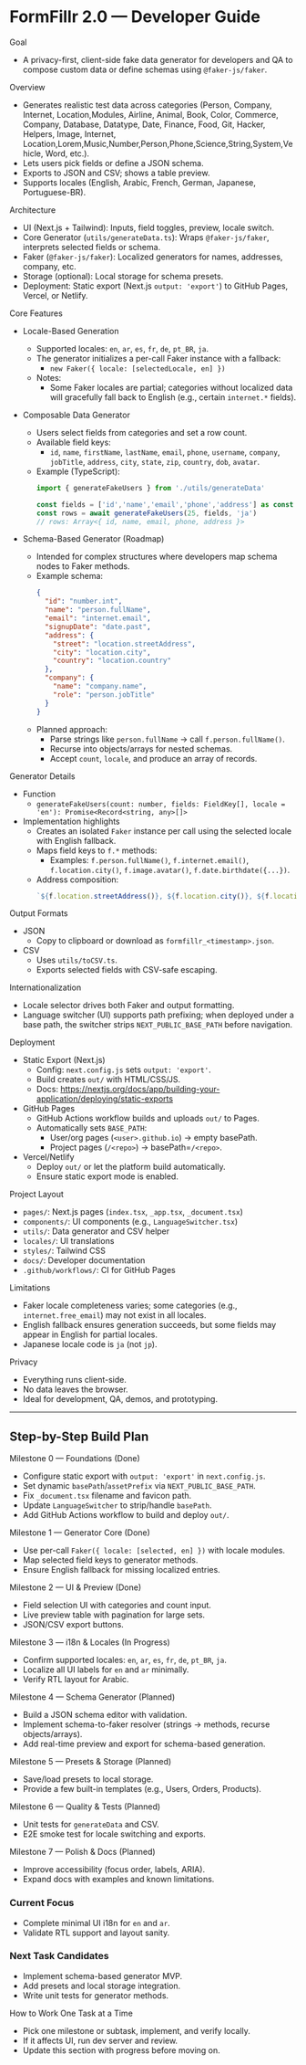 # FormFillr 2.0 — Developer Guide

Goal
- A privacy-first, client-side fake data generator for developers and QA to compose custom data or define schemas using `@faker-js/faker`.

Overview
- Generates realistic test data across categories (Person, Company, Internet, Location,Modules, Airline, Animal, Book, Color, Commerce, Company, Database, Datatype, Date, Finance, Food, Git, Hacker, Helpers, Image, Internet, Location,Lorem,Music,Number,Person,Phone,Science,String,System,Vehicle, Word, etc.).
- Lets users pick fields or define a JSON schema.
- Exports to JSON and CSV; shows a table preview.
- Supports locales (English, Arabic, French, German, Japanese, Portuguese-BR).

Architecture
- UI (Next.js + Tailwind): Inputs, field toggles, preview, locale switch.
- Core Generator (`utils/generateData.ts`): Wraps `@faker-js/faker`, interprets selected fields or schema.
- Faker (`@faker-js/faker`): Localized generators for names, addresses, company, etc.
- Storage (optional): Local storage for schema presets.
- Deployment: Static export (Next.js `output: 'export'`) to GitHub Pages, Vercel, or Netlify.

Core Features

- Locale-Based Generation
  - Supported locales: `en`, `ar`, `es`, `fr`, `de`, `pt_BR`, `ja`.
  - The generator initializes a per-call Faker instance with a fallback:
    - `new Faker({ locale: [selectedLocale, en] })`
  - Notes:
    - Some Faker locales are partial; categories without localized data will gracefully fall back to English (e.g., certain `internet.*` fields).

- Composable Data Generator
  - Users select fields from categories and set a row count.
  - Available field keys:
    - `id`, `name`, `firstName`, `lastName`, `email`, `phone`, `username`, `company`, `jobTitle`, `address`, `city`, `state`, `zip`, `country`, `dob`, `avatar`.
  - Example (TypeScript):
    ```ts
    import { generateFakeUsers } from './utils/generateData'

    const fields = ['id','name','email','phone','address'] as const
    const rows = await generateFakeUsers(25, fields, 'ja')
    // rows: Array<{ id, name, email, phone, address }>
    ```

- Schema-Based Generator (Roadmap)
  - Intended for complex structures where developers map schema nodes to Faker methods.
  - Example schema:
    ```json
    {
      "id": "number.int",
      "name": "person.fullName",
      "email": "internet.email",
      "signupDate": "date.past",
      "address": {
        "street": "location.streetAddress",
        "city": "location.city",
        "country": "location.country"
      },
      "company": {
        "name": "company.name",
        "role": "person.jobTitle"
      }
    }
    ```
  - Planned approach:
    - Parse strings like `person.fullName` → call `f.person.fullName()`.
    - Recurse into objects/arrays for nested schemas.
    - Accept `count`, `locale`, and produce an array of records.

Generator Details

- Function
  - `generateFakeUsers(count: number, fields: FieldKey[], locale = 'en'): Promise<Record<string, any>[]>`
- Implementation highlights
  - Creates an isolated `Faker` instance per call using the selected locale with English fallback.
  - Maps field keys to `f.*` methods:
    - Examples: `f.person.fullName()`, `f.internet.email()`, `f.location.city()`, `f.image.avatar()`, `f.date.birthdate({...})`.
  - Address composition:
    ```ts
    `${f.location.streetAddress()}, ${f.location.city()}, ${f.location.state()} ${f.location.zipCode()}, ${f.location.country()}`
    ```

Output Formats

- JSON
  - Copy to clipboard or download as `formfillr_<timestamp>.json`.
- CSV
  - Uses `utils/toCSV.ts`.
  - Exports selected fields with CSV-safe escaping.

Internationalization

- Locale selector drives both Faker and output formatting.
- Language switcher (UI) supports path prefixing; when deployed under a base path, the switcher strips `NEXT_PUBLIC_BASE_PATH` before navigation.

Deployment

- Static Export (Next.js)
  - Config: `next.config.js` sets `output: 'export'`.
  - Build creates `out/` with HTML/CSS/JS.
  - Docs: https://nextjs.org/docs/app/building-your-application/deploying/static-exports
- GitHub Pages
  - GitHub Actions workflow builds and uploads `out/` to Pages.
  - Automatically sets `BASE_PATH`:
    - User/org pages (`<user>.github.io`) → empty basePath.
    - Project pages (`/<repo>`) → basePath=`/<repo>`.
- Vercel/Netlify
  - Deploy `out/` or let the platform build automatically.
  - Ensure static export mode is enabled.

Project Layout

- `pages/`: Next.js pages (`index.tsx`, `_app.tsx`, `_document.tsx`)
- `components/`: UI components (e.g., `LanguageSwitcher.tsx`)
- `utils/`: Data generator and CSV helper
- `locales/`: UI translations
- `styles/`: Tailwind CSS
- `docs/`: Developer documentation
- `.github/workflows/`: CI for GitHub Pages

Limitations

- Faker locale completeness varies; some categories (e.g., `internet.free_email`) may not exist in all locales.
- English fallback ensures generation succeeds, but some fields may appear in English for partial locales.
- Japanese locale code is `ja` (not `jp`).

Privacy

- Everything runs client-side.
- No data leaves the browser.
- Ideal for development, QA, demos, and prototyping.

---

## Step-by-Step Build Plan

Milestone 0 — Foundations (Done)
- Configure static export with `output: 'export'` in `next.config.js`.
- Set dynamic `basePath`/`assetPrefix` via `NEXT_PUBLIC_BASE_PATH`.
- Fix `_document.tsx` filename and favicon path.
- Update `LanguageSwitcher` to strip/handle `basePath`.
- Add GitHub Actions workflow to build and deploy `out/`.

Milestone 1 — Generator Core (Done)
- Use per-call `Faker({ locale: [selected, en] })` with locale modules.
- Map selected field keys to generator methods.
- Ensure English fallback for missing localized entries.

Milestone 2 — UI & Preview (Done)
- Field selection UI with categories and count input.
- Live preview table with pagination for large sets.
- JSON/CSV export buttons.

Milestone 3 — i18n & Locales (In Progress)
- Confirm supported locales: `en`, `ar`, `es`, `fr`, `de`, `pt_BR`, `ja`.
- Localize all UI labels for `en` and `ar` minimally.
- Verify RTL layout for Arabic.

Milestone 4 — Schema Generator (Planned)
- Build a JSON schema editor with validation.
- Implement schema-to-faker resolver (strings → methods, recurse objects/arrays).
- Add real-time preview and export for schema-based generation.

Milestone 5 — Presets & Storage (Planned)
- Save/load presets to local storage.
- Provide a few built-in templates (e.g., Users, Orders, Products).

Milestone 6 — Quality & Tests (Planned)
- Unit tests for `generateData` and CSV.
- E2E smoke test for locale switching and exports.

Milestone 7 — Polish & Docs (Planned)
- Improve accessibility (focus order, labels, ARIA).
- Expand docs with examples and known limitations.

### Current Focus
- Complete minimal UI i18n for `en` and `ar`.
- Validate RTL support and layout sanity.

### Next Task Candidates
- Implement schema-based generator MVP.
- Add presets and local storage integration.
- Write unit tests for generator methods.

How to Work One Task at a Time
- Pick one milestone or subtask, implement, and verify locally.
- If it affects UI, run dev server and review.
- Update this section with progress before moving on.